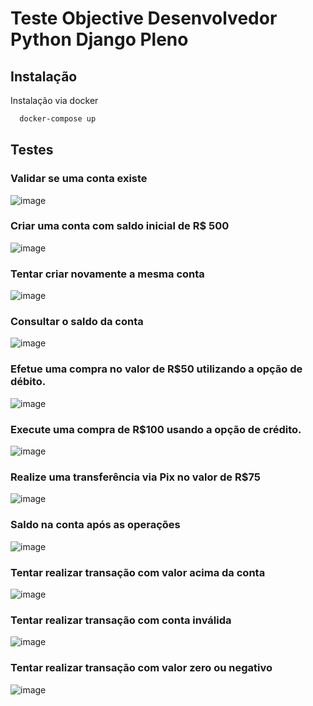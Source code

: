
# Teste Objective Desenvolvedor Python Django Pleno


## Instalação

Instalação via docker

```bash
  docker-compose up
```

## Testes

### Validar se uma conta existe
![image](https://github.com/renatohkuramoto/teste_objective/assets/62068687/c984499c-8e92-4a43-b1af-fa8383e59bd8)


### Criar uma conta com saldo inicial de R$ 500
![image](https://github.com/renatohkuramoto/teste_objective/assets/62068687/11c0d883-fdac-4107-8acc-08b73b82189c)

### Tentar criar novamente a mesma conta
![image](https://github.com/renatohkuramoto/teste_objective/assets/62068687/d9adba29-4175-49bb-bcd0-6e27dcf4f2cb)

### Consultar o saldo da conta
![image](https://github.com/renatohkuramoto/teste_objective/assets/62068687/a3c2003f-0568-426d-a390-9450f27df9d2)

### Efetue uma compra no valor de R$50 utilizando a opção de débito.
![image](https://github.com/renatohkuramoto/teste_objective/assets/62068687/ad42759c-924d-465e-94ac-64535aac5841)

 ### Execute uma compra de R$100 usando a opção de crédito.
 ![image](https://github.com/renatohkuramoto/teste_objective/assets/62068687/199df0c1-5ff6-4fb4-b652-d98e84a194b7)

### Realize uma transferência via Pix no valor de R$75
![image](https://github.com/renatohkuramoto/teste_objective/assets/62068687/25c321ef-e1fd-4ec9-8602-9d3769a990f7)

### Saldo na conta após as operações
![image](https://github.com/renatohkuramoto/teste_objective/assets/62068687/302c293c-f150-4f61-a745-a3f22abc3484)

### Tentar realizar transação com valor acima da conta
![image](https://github.com/renatohkuramoto/teste_objective/assets/62068687/a43a013d-2091-44e7-a2f3-bee208bde052)

### Tentar realizar transação com conta inválida
![image](https://github.com/renatohkuramoto/teste_objective/assets/62068687/e178b6ff-0068-4e78-ad21-a0484e74ca51)

### Tentar realizar transação com valor zero ou negativo
![image](https://github.com/renatohkuramoto/teste_objective/assets/62068687/5e8af5f3-28cf-451a-89e0-b7050cc15d53)
